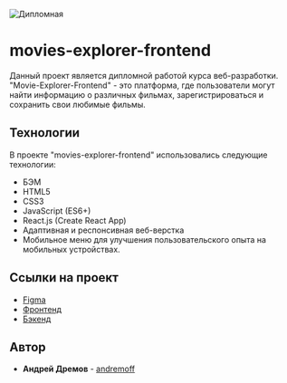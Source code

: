 ![Дипломная](https://github.com/andremoff/movies-explorer-frontend/assets/117744283/1b3d476e-5d48-4044-9ae2-d7546f652e71)

# movies-explorer-frontend
Данный проект является дипломной работой курса веб-разработки. "Movie-Explorer-Frontend" - это платформа, где пользователи могут найти информацию о различных фильмах, зарегистрироваться и сохранить свои любимые фильмы.

## Технологии

В проекте "movies-explorer-frontend" использовались следующие технологии:

* БЭМ
* HTML5
* CSS3
* JavaScript (ES6+)
* React.js (Create React App)
* Адаптивная и респонсивная веб-верстка
* Мобильное меню для улучшения пользовательского опыта на мобильных устройствах.

## Ссылки на проект 

* [Figma](https://www.figma.com/file/6FMWkB94wE7KTkcCgUXtnC/light-1?type=design&node-id=1-1534&mode=design)
* [Фронтенд](https://movies.andremoff.nomoredomains.xyz)
* [Бэкенд](https://api.movies.andremoff.nomoredomains.xyz)

## Автор

* **Андрей Дремов** - [andremoff](https://github.com/andremoff)